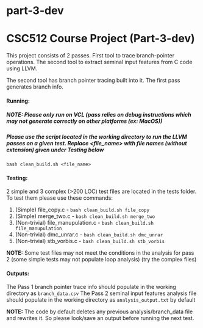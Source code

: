 # part-3-dev
 
# CSC512 Course Project (Part-3-dev)
This project consists of 2 passes. First tool to trace branch-pointer operations. The second tool to extract seminal input features from C code using LLVM.

The second tool has branch pointer tracing built into it. The first pass generates branch info.

#### Running:

##### NOTE: Please only run on VCL (pass relies on debug instructions which may not generate correctly on other platforms (ex: MacOS))

##### Please use the script located in the working directory to run the LLVM passes on a given test. Replace \<file_name\> with file names (without extension) given under Testing below
`bash clean_build.sh <file_name>`

#### Testing:

2 simple and 3 complex (>200 LOC) test files are located in the tests folder. To test them please use these commands:
1. (Simple) file_copy.c - `bash clean_build.sh file_copy`
2. (Simple) merge_two.c - `bash clean_build.sh merge_two`
3. (Non-trivial) file_manupulation.c - `bash clean_build.sh file_manupulation`
4. (Non-trivial) dmc_unrar.c - `bash clean_build.sh dmc_unrar`
5. (Non-trivial) stb_vorbis.c - `bash clean_build.sh stb_vorbis`

**NOTE:** Some test files may not meet the conditions in the analysis for pass 2 (some simple tests may not populate loop analysis) (try the complex files)

#### Outputs:
The Pass 1 branch pointer trace info should populate in the working directory as `branch_data.csv`
The Pass 2 seminal input features analysis file should populate in the working directory as `analysis_output.txt` by default

**NOTE:** The code by default deletes any previous analysis/branch_data file and rewrites it. So please look/save an output before running the next test.
